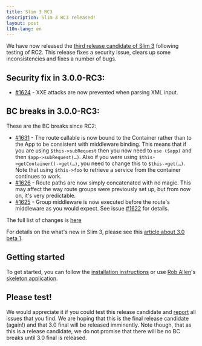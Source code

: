 ```yaml
---
title: Slim 3 RC3
description: Slim 3 RC3 released!
layout: post
l10n-lang: en
---
```


We have now released the [third release candidate of Slim 3](https://github.com/slimphp/Slim/tree/3.0.0-RC3) following testing of RC2. This release fixes a security issue, clears up some inconsistencies and fixes a number of bugs.

## Security fix in 3.0.0-RC3:

* [#1624](https://github.com/slimphp/Slim/pull/1624) - XXE attacks are now prevented when parsing XML input.


## BC breaks in 3.0.0-RC3:

These are the BC breaks since RC2:

* [#1631](https://github.com/slimphp/Slim/pull/1631) - The route callable is now bound to the Container rather than to the App to be consistent with middleware binding. This means that if you are using `$this->subRequest` then you now need to `use ($app)` and then `$app->subRequest(…)`. Also if you were using `$this->getContainer()->get(…)`, you need to change this to `$this->get(…)`. Note that using `$this->foo` to retrieve a service from the container continues to work.
* [#1626](https://github.com/slimphp/Slim/pull/1626) - Route paths are now simply concatenated with no magic. This may affect the way route groups were previously set up, but from now on, it's very predictable.
* [#1625](https://github.com/slimphp/Slim/pull/1625) - Group middleware is now executed before the route's middleware as you would expect. See issue [#1622](https://github.com/slimphp/Slim/issues/1622) for details.

The full list of changes is [here](https://github.com/slimphp/Slim/issues?q=milestone%3A%223.0.0+RC3%22+is%3Apr)

For details on the what's new in Slim 3, please see this [article about 3.0 beta 1](http://www.slimframework.com/2015/07/03/slim3-beta1.html).

## Getting started

To get started, you can follow the [installation instructions](http://www.slimframework.com/docs/start/installation.html) or use [Rob Allen](https://twitter.com/akrabat)'s [skeleton application](http://akrabat.com/a-slim3-skeleton/).

## Please test!

We would appreciate it if you could test this release candidate and [report](https://github.com/slimphp/Slim/issues) all issues that you find. We are hoping that this is the final release candidate (again!) and that 3.0 final will be released imminently. Note though, that as this is a release candidate, we do not promise that there will be no BC breaks until 3.0 final is released.

